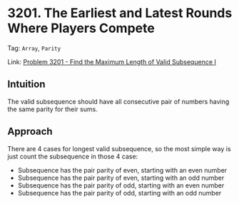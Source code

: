 # 3201. The Earliest and Latest Rounds Where Players Compete

Tag: `Array`, `Parity`

Link: [Problem 3201 - Find the Maximum Length of Valid Subsequence I](https://leetcode.com/problems/find-the-maximum-length-of-valid-subsequence-i/description/?envType=daily-question&envId=2025-07-16)

## Intuition

The valid subsequence should have all consecutive pair of numbers having the same parity for their sums.

## Approach
    
There are 4 cases for longest valid subsequence, so the most simple way is just count the subsequence in those 4 case:

- Subsequence has the pair parity of even, starting with an even number
- Subsequence has the pair parity of even, starting with an odd number
- Subsequence has the pair parity of odd, starting with an even number
- Subsequence has the pair parity of odd, starting with an odd number
